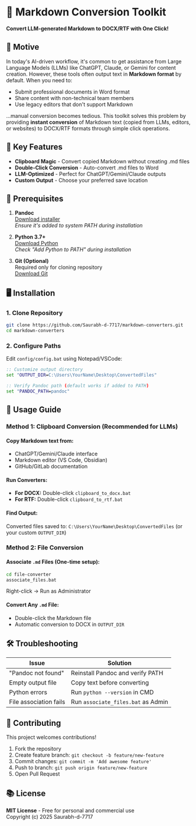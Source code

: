 # 🚀 Markdown Conversion Toolkit

**Convert LLM-generated Markdown to DOCX/RTF with One Click!**

## 🎯 Motive
In today's AI-driven workflow, it's common to get assistance from Large Language Models (LLMs) like ChatGPT, Claude, or Gemini for content creation. However, these tools often output text in **Markdown format** by default. When you need to:

- Submit professional documents in Word format
- Share content with non-technical team members
- Use legacy editors that don't support Markdown

...manual conversion becomes tedious. This toolkit solves this problem by providing **instant conversion** of Markdown text (copied from LLMs, editors, or websites) to DOCX/RTF formats through simple click operations.

## 🌟 Key Features
- **Clipboard Magic** - Convert copied Markdown without creating .md files
- **Double-Click Conversion** -  Auto-convert .md files to Word
- **LLM-Optimized** - Perfect for ChatGPT/Gemini/Claude outputs
- **Custom Output** - Choose your preferred save location

## 🫠 Prerequisites
1. **Pandoc**  
   [Download installer](https://pandoc.org/installing.html)  
   *Ensure it's added to system PATH during installation*

2. **Python 3.7+**  
   [Download Python](https://www.python.org/downloads/)  
   *Check "Add Python to PATH" during installation*

3. **Git (Optional)**  
   Required only for cloning repository  
   [Download Git](https://git-scm.com/downloads)

## 🖥 Installation
### 1. Clone Repository
```bash
git clone https://github.com/Saurabh-d-7717/markdown-converters.git
cd markdown-converters
```

### 2. Configure Paths
Edit `config/config.bat` using Notepad/VSCode:
```bat
:: Customize output directory
set "OUTPUT_DIR=C:\Users\YourName\Desktop\ConvertedFiles"

:: Verify Pandoc path (default works if added to PATH)
set "PANDOC_PATH=pandoc"
```

## 🚦 Usage Guide
### Method 1: Clipboard Conversion (Recommended for LLMs)
#### Copy Markdown text from:
- ChatGPT/Gemini/Claude interface
- Markdown editor (VS Code, Obsidian)
- GitHub/GitLab documentation

#### Run Converters:
- **For DOCX:** Double-click `clipboard_to_docx.bat`
- **For RTF:** Double-click `clipboard_to_rtf.bat`

#### Find Output:
Converted files saved to:
`C:\Users\YourName\Desktop\ConvertedFiles`
(or your custom `OUTPUT_DIR`)

### Method 2: File Conversion
#### Associate `.md` Files (One-time setup):
```bash
cd file-converter
associate_files.bat
```
Right-click → Run as Administrator

#### Convert Any `.md` File:
- Double-click the Markdown file
- Automatic conversion to DOCX in `OUTPUT_DIR`

## 🛠 Troubleshooting
| Issue | Solution |
|--------|----------|
| "Pandoc not found" | Reinstall Pandoc and verify PATH |
| Empty output file | Copy text before converting |
| Python errors | Run `python --version` in CMD |
| File association fails | Run `associate_files.bat` as Admin |

## 🤝 Contributing
This project welcomes contributions!

1. Fork the repository
2. Create feature branch: `git checkout -b feature/new-feature`
3. Commit changes: `git commit -m 'Add awesome feature'`
4. Push to branch: `git push origin feature/new-feature`
5. Open Pull Request

## 📚 License
**MIT License** - Free for personal and commercial use  
Copyright (c) 2025 Saurabh-d-7717

